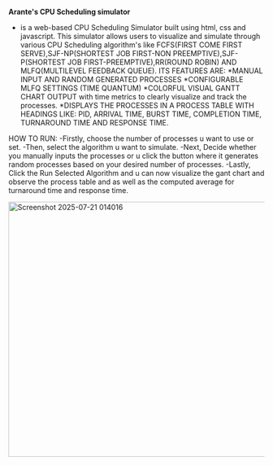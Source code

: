 **Arante's CPU Scheduling simulator** 
-  is a web-based CPU Scheduling Simulator built using html, css and javascript. This simulator allows users to visualize and simulate through various CPU Scheduling algorithm's like FCFS(FIRST COME FIRST SERVE),SJF-NP(SHORTEST JOB FIRST-NON PREEMPTIVE),SJF-P(SHORTEST JOB FIRST-PREEMPTIVE),RR(ROUND ROBIN) AND MLFQ(MULTILEVEL FEEDBACK QUEUE).
ITS FEATURES ARE:
*MANUAL INPUT AND RANDOM GENERATED PROCESSES
*CONFIGURABLE MLFQ SETTINGS (TIME QUANTUM)
*COLORFUL VISUAL GANTT CHART OUTPUT with time metrics to clearly visualize and track the processes.
*DISPLAYS THE PROCESSES IN A PROCESS TABLE WITH HEADINGS LIKE: PID, ARRIVAL TIME, BURST TIME, COMPLETION TIME, TURNAROUND TIME AND RESPONSE TIME.


HOW TO RUN:
-Firstly, choose the number of processes u want to use or set.
-Then, select the algorithm u want to simulate.
-Next, Decide whether you manually inputs the processes or u click the button where it generates random processes based on your desired number of processes.
-Lastly, Click the Run Selected Algorithm and u can now visualize the gant chart and observe the process table and as well as the computed average for turnaround time and response time.

<img width="1055" height="501" alt="Screenshot 2025-07-21 014016" src="https://github.com/user-attachments/assets/7ca090cf-c7e9-4d0a-83a8-7e14c41d008e" />

  
